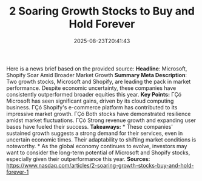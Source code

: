 ﻿---
title: "2 Soaring Growth Stocks to Buy and Hold Forever"
date: "2025-08-23T20:41:43"
category: "Markets"
summary: ""
slug: "2 soaring growth stocks to buy and hold forever"
source_urls:
  - "https://www.nasdaq.com/articles/2-soaring-growth-stocks-buy-and-hold-forever-1"
seo:
  title: "2 Soaring Growth Stocks to Buy and Hold Forever | Hash n Hedge"
  description: ""
  keywords: ["news", "markets", "brief"]
---
Here is a news brief based on the provided source:  **Headline**: Microsoft, Shopify Soar Amid Broader Market Growth  **Summary Meta Description**: Two growth stocks, Microsoft and Shopify, are leading the pack in market performance. Despite economic uncertainty, these companies have consistently outperformed broader equities this year.  **Key Points:**  ΓÇó Microsoft has seen significant gains, driven by its cloud computing business. ΓÇó Shopify's e-commerce platform has contributed to its impressive market growth. ΓÇó Both stocks have demonstrated resilience amidst market fluctuations. ΓÇó Strong revenue growth and expanding user bases have fueled their success.  **Takeaways:**  * These companies' sustained growth suggests a strong demand for their services, even in uncertain economic times. Their adaptability to shifting market conditions is noteworthy. * As the global economy continues to evolve, investors may want to consider the long-term potential of Microsoft and Shopify stocks, especially given their outperformance this year.  **Sources:** https://www.nasdaq.com/articles/2-soaring-growth-stocks-buy-and-hold-forever-1 
